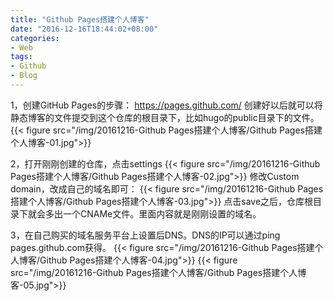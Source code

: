 ```yaml
---
title: "Github Pages搭建个人博客"
date: "2016-12-16T18:44:02+08:00"
categories:
- Web
tags:
- Github
- Blog
---
```



1，创建GitHub Pages的步骤：
https://pages.github.com/
创建好以后就可以将静态博客的文件提交到这个仓库的根目录下，比如hugo的public目录下的文件。
{{< figure src="/img/20161216-Github Pages搭建个人博客/Github Pages搭建个人博客-01.jpg">}}

2，打开刚刚创建的仓库，点击settings
{{< figure src="/img/20161216-Github Pages搭建个人博客/Github Pages搭建个人博客-02.jpg">}}
修改Custom domain，改成自己的域名即可：
{{< figure src="/img/20161216-Github Pages搭建个人博客/Github Pages搭建个人博客-03.jpg">}}
点击save之后，仓库根目录下就会多出一个CNAMe文件。里面内容就是刚刚设置的域名。

3，在自己购买的域名服务平台上设置后DNS。DNS的IP可以通过ping pages.github.com获得。
{{< figure src="/img/20161216-Github Pages搭建个人博客/Github Pages搭建个人博客-04.jpg">}}
{{< figure src="/img/20161216-Github Pages搭建个人博客/Github Pages搭建个人博客-05.jpg">}}


